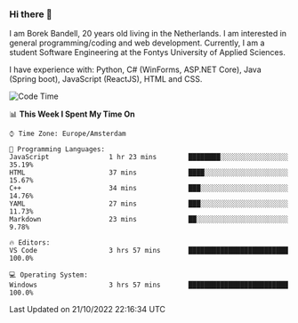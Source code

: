 ### Hi there 👋

I am Borek Bandell, 20 years old living in the Netherlands. I am interested in general programming/coding and web development. Currently, I am a student Software Engineering at the Fontys University of Applied Sciences.

I have experience with: Python, C# (WinForms, ASP.NET Core), Java (Spring boot), JavaScript (ReactJS), HTML and CSS.

<!--START_SECTION:waka-->
![Code Time](http://img.shields.io/badge/Code%20Time-243%20hrs%2055%20mins-blue)

📊 **This Week I Spent My Time On** 

```text
⌚︎ Time Zone: Europe/Amsterdam

💬 Programming Languages: 
JavaScript               1 hr 23 mins        ████████░░░░░░░░░░░░░░░░░   35.19% 
HTML                     37 mins             ████░░░░░░░░░░░░░░░░░░░░░   15.67% 
C++                      34 mins             ███░░░░░░░░░░░░░░░░░░░░░░   14.76% 
YAML                     27 mins             ███░░░░░░░░░░░░░░░░░░░░░░   11.73% 
Markdown                 23 mins             ██░░░░░░░░░░░░░░░░░░░░░░░   9.78%

🔥 Editors: 
VS Code                  3 hrs 57 mins       █████████████████████████   100.0%

💻 Operating System: 
Windows                  3 hrs 57 mins       █████████████████████████   100.0%

```


 Last Updated on 21/10/2022 22:16:34 UTC
<!--END_SECTION:waka-->

<!--**tcBorek2002/tcBorek2002** is a ✨ _special_ ✨ repository because its `README.md` (this file) appears on your GitHub profile.

Here are some ideas to get you started:

- 🔭 I’m currently working on ...
- 🌱 I’m currently learning ...
- 👯 I’m looking to collaborate on ...
- 🤔 I’m looking for help with ...
- 💬 Ask me about ...
- 📫 How to reach me: ...
- 😄 Pronouns: ...
- ⚡ Fun fact: ...
-->

